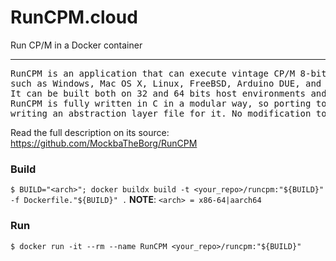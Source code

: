 # RunCPM.cloud
Run CP/M in a Docker container

----

<pre>
RunCPM is an application that can execute vintage CP/M 8-bit programs on many modern platforms,
such as Windows, Mac OS X, Linux, FreeBSD, Arduino DUE, and variants like the Teensy or ESP32.
It can be built both on 32 and 64 bits host environments and should be easily portable to other platforms.
RunCPM is fully written in C in a modular way, so porting to other platforms should only require
writing an abstraction layer file for it. No modification to the main code modules should be necessary.
</pre>
Read the full description on its source: https://github.com/MockbaTheBorg/RunCPM

### Build
`$ BUILD="<arch>"; docker buildx build -t <your_repo>/runcpm:"${BUILD}" -f Dockerfile."${BUILD}" .`
**NOTE**: `<arch> = x86-64|aarch64`

### Run
`$ docker run -it --rm --name RunCPM <your_repo>/runcpm:"${BUILD}"`

